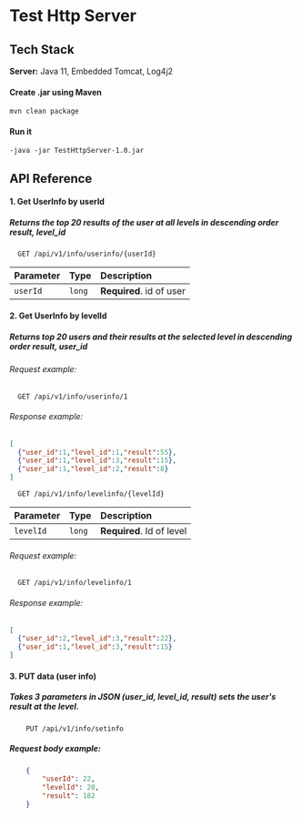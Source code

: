 # Test Http Server

## Tech Stack

**Server:** Java 11, Embedded Tomcat, Log4j2


#### Create .jar using Maven

`mvn clean package`

#### Run it

`-java -jar TestHttpServer-1.0.jar`



## API Reference

#### 1. Get UserInfo by userId
##### Returns the top 20 results of the user at all levels in descending order result, level_id

```http
  GET /api/v1/info/userinfo/{userId}
```

| Parameter | Type     | Description                |
| :-------- | :------- | :------------------------- |
| `userId` | `long` | **Required**. id of user |

#### 2. Get UserInfo by levelId
##### Returns top 20 users and their results at the selected level in descending order result, user_id
###### Request example:
```http
  GET /api/v1/info/userinfo/1
```
###### Response example:
```json
[
  {"user_id":1,"level_id":1,"result":55},
  {"user_id":1,"level_id":3,"result":15},
  {"user_id":1,"level_id":2,"result":8}
]
```

```http
  GET /api/v1/info/levelinfo/{levelId}
```
| Parameter | Type     | Description                       |
| :-------- | :------- | :-------------------------------- |
| `levelId`      | `long` | **Required**. Id of level |
###### Request example:
```http
  GET /api/v1/info/levelinfo/1
```
###### Response example:
```json
[
  {"user_id":2,"level_id":3,"result":22},
  {"user_id":1,"level_id":3,"result":15}
]
```

#### 3. PUT data (user info)
##### Takes 3 parameters in JSON (user_id, level_id, result) sets the user's result at the level.
```http
	PUT /api/v1/info/setinfo
```
##### Request body example:
```json
    {
        "userId": 22,
        "levelId": 20,
        "result": 182
    }
```


